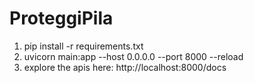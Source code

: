 # ProteggiPila
1. pip install -r requirements.txt
2. uvicorn main:app --host 0.0.0.0 --port 8000 --reload
3. explore the apis here: http://localhost:8000/docs


